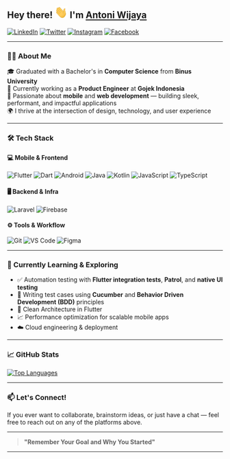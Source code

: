 ## Hey there! <img src="https://raw.githubusercontent.com/ABSphreak/ABSphreak/master/gifs/Hi.gif" width="30px"> I'm [Antoni Wijaya](https://github.com/AntoniKwok)

[![LinkedIn](https://img.shields.io/badge/-LinkedIn-0e76a8?style=flat-square&logo=linkedin&logoColor=white)](https://www.linkedin.com/in/antoni-wijaya-kwok)
[![Twitter](https://img.shields.io/badge/-Twitter-00acee?style=flat-square&logo=twitter&logoColor=white)](https://twitter.com/antoni_kwok)
[![Instagram](https://img.shields.io/badge/-Instagram-e4405f?style=flat-square&logo=instagram&logoColor=white)](https://www.instagram.com/antoni_kwok/)
[![Facebook](https://img.shields.io/badge/-Facebook-1877f2?style=flat-square&logo=facebook&logoColor=white)](https://www.facebook.com/antoni.wijayaAI)

---

### 🙋‍♂️ About Me

🎓 Graduated with a Bachelor's in **Computer Science** from **Binus University**  
💼 Currently working as a **Product Engineer** at **Gojek Indonesia**  
📱 Passionate about **mobile** and **web development** — building sleek, performant, and impactful applications  
🌍 I thrive at the intersection of design, technology, and user experience

---

### 🛠 Tech Stack

#### 💻 Mobile & Frontend
![Flutter](https://img.shields.io/badge/Flutter-02569B?style=flat&logo=flutter&logoColor=white)
![Dart](https://img.shields.io/badge/Dart-0175C2?style=flat&logo=dart&logoColor=white)
![Android](https://img.shields.io/badge/Android-3DDC84?style=flat&logo=android&logoColor=white)
![Java](https://img.shields.io/badge/Java-007396?style=flat&logo=java&logoColor=white)
![Kotlin](https://img.shields.io/badge/Kotlin-7F52FF?style=flat&logo=kotlin&logoColor=white)
![JavaScript](https://img.shields.io/badge/JavaScript-F7DF1E?style=flat&logo=javascript&logoColor=black)
![TypeScript](https://img.shields.io/badge/TypeScript-3178C6?style=flat&logo=typescript&logoColor=white)

#### 🖥 Backend & Infra
![Laravel](https://img.shields.io/badge/Laravel-FF2D20?style=flat&logo=laravel&logoColor=white)
![Firebase](https://img.shields.io/badge/Firebase-FFCA28?style=flat&logo=firebase&logoColor=black)

#### ⚙️ Tools & Workflow
![Git](https://img.shields.io/badge/Git-F05032?style=flat&logo=git&logoColor=white)
![VS Code](https://img.shields.io/badge/VS%20Code-007ACC?style=flat&logo=visual-studio-code&logoColor=white)
![Figma](https://img.shields.io/badge/Figma-F24E1E?style=flat&logo=figma&logoColor=white)

---

### 🌱 Currently Learning & Exploring

- ✅ Automation testing with **Flutter integration tests**, **Patrol**, and **native UI testing**
- 🌿 Writing test cases using **Cucumber** and **Behavior Driven Development (BDD)** principles
- 🧱 Clean Architecture in Flutter
- 📈 Performance optimization for scalable mobile apps
- ☁️ Cloud engineering & deployment

---

### 📈 GitHub Stats

<a href="https://github.com/AntoniKwok?tab=repositories">
  <img align="center" width="41%" src="https://github-readme-stats.vercel.app/api/top-langs/?username=AntoniKwok&layout=compact&langs_count=6&theme=dracula" alt="Top Languages"/>
</a>

---

### 📫 Let's Connect!

If you ever want to collaborate, brainstorm ideas, or just have a chat — feel free to reach out on any of the platforms above.

---

> **"Remember Your Goal and Why You Started"**

---
